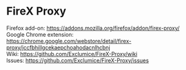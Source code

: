 # FireX Proxy

Firefox add-on: https://addons.mozilla.org/firefox/addon/firex-proxy/  
Google Chrome extension: https://chrome.google.com/webstore/detail/firex-proxy/jccfbhillgcekaepchoahodacnlhcbnj  
Wiki: https://github.com/Exclumice/FireX-Proxy/wiki  
Issues: https://github.com/Exclumice/FireX-Proxy/issues
